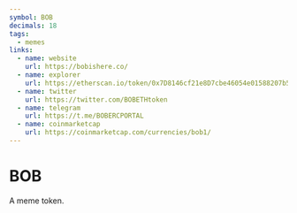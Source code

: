 ```yaml
---
symbol: BOB
decimals: 18
tags:
  - memes
links:
  - name: website
    url: https://bobishere.co/
  - name: explorer
    url: https://etherscan.io/token/0x7D8146cf21e8D7cbe46054e01588207b51198729
  - name: twitter
    url: https://twitter.com/BOBETHtoken
  - name: telegram
    url: https://t.me/BOBERCPORTAL
  - name: coinmarketcap
    url: https://coinmarketcap.com/currencies/bob1/
---
```


# BOB

A meme token.
